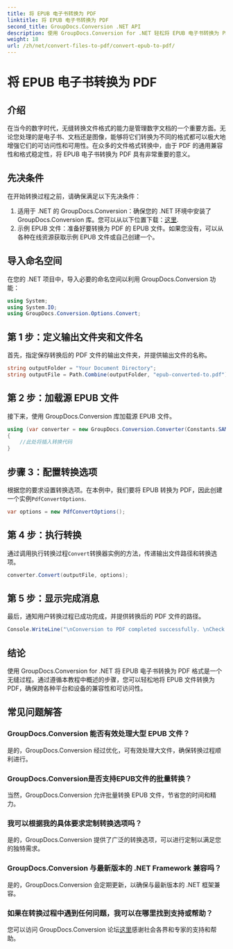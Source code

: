 ```yaml
---
title: 将 EPUB 电子书转换为 PDF
linktitle: 将 EPUB 电子书转换为 PDF
second_title: GroupDocs.Conversion .NET API
description: 使用 GroupDocs.Conversion for .NET 轻松将 EPUB 电子书转换为 PDF 格式。确保所有平台的兼容性和可访问性。
weight: 18
url: /zh/net/convert-files-to-pdf/convert-epub-to-pdf/
---
```


# 将 EPUB 电子书转换为 PDF

## 介绍
在当今的数字时代，无缝转换文件格式的能力是管理数字文档的一个重要方面。无论您处理的是电子书、文档还是图像，能够将它们转换为不同的格式都可以极大地增强它们的可访问性和可用性。在众多的文件格式转换中，由于 PDF 的通用兼容性和格式稳定性，将 EPUB 电子书转换为 PDF 具有非常重要的意义。
## 先决条件
在开始转换过程之前，请确保满足以下先决条件：
1. 适用于 .NET 的 GroupDocs.Conversion：确保您的 .NET 环境中安装了 GroupDocs.Conversion 库。您可以从以下位置下载：[这里](https://releases.groupdocs.com/conversion/net/).
2. 示例 EPUB 文件：准备好要转换为 PDF 的 EPUB 文件。如果您没有，可以从各种在线资源获取示例 EPUB 文件或自己创建一个。

## 导入命名空间
在您的 .NET 项目中，导入必要的命名空间以利用 GroupDocs.Conversion 功能：
```csharp
using System;
using System.IO;
using GroupDocs.Conversion.Options.Convert;
```

## 第 1 步：定义输出文件夹和文件名
首先，指定保存转换后的 PDF 文件的输出文件夹，并提供输出文件的名称。
```csharp
string outputFolder = "Your Document Directory";
string outputFile = Path.Combine(outputFolder, "epub-converted-to.pdf");
```
## 第 2 步：加载源 EPUB 文件
接下来，使用 GroupDocs.Conversion 库加载源 EPUB 文件。
```csharp
using (var converter = new GroupDocs.Conversion.Converter(Constants.SAMPLE_EPUB))
{
    //此处将插入转换代码
}
```
## 步骤 3：配置转换选项
根据您的要求设置转换选项。在本例中，我们要将 EPUB 转换为 PDF，因此创建一个实例`PdfConvertOptions`.
```csharp
var options = new PdfConvertOptions();
```
## 第 4 步：执行转换
通过调用执行转换过程`Convert`转换器实例的方法，传递输出文件路径和转换选项。
```csharp
converter.Convert(outputFile, options);
```
## 第 5 步：显示完成消息
最后，通知用户转换过程已成功完成，并提供转换后的 PDF 文件的路径。
```csharp
Console.WriteLine("\nConversion to PDF completed successfully. \nCheck output in {0}", outputFolder);
```

## 结论
使用 GroupDocs.Conversion for .NET 将 EPUB 电子书转换为 PDF 格式是一个无缝过程。通过遵循本教程中概述的步骤，您可以轻松地将 EPUB 文件转换为 PDF，确保跨各种平台和设备的兼容性和可访问性。
## 常见问题解答
### GroupDocs.Conversion 能否有效处理大型 EPUB 文件？
是的，GroupDocs.Conversion 经过优化，可有效处理大文件，确保转换过程顺利进行。
### GroupDocs.Conversion是否支持EPUB文件的批量转换？
当然，GroupDocs.Conversion 允许批量转换 EPUB 文件，节省您的时间和精力。
### 我可以根据我的具体要求定制转换选项吗？
是的，GroupDocs.Conversion 提供了广泛的转换选项，可以进行定制以满足您的独特需求。
### GroupDocs.Conversion 与最新版本的 .NET Framework 兼容吗？
是的，GroupDocs.Conversion 会定期更新，以确保与最新版本的 .NET 框架兼容。
### 如果在转换过程中遇到任何问题，我可以在哪里找到支持或帮助？
您可以访问 GroupDocs.Conversion 论坛[这里](https://forum.groupdocs.com/c/conversion/11)感谢社会各界和专家的支持和帮助。